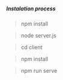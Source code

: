 ##### Instalation process
> npm install

> node server.js

> cd client


> npm install


> npm run serve
